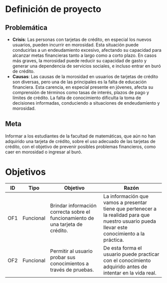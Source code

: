 # Definición de proyecto 


## Problemática 


- **Crisis**: Las personas con tarjetas de crédito, en especial los nuevos usuarios, pueden incurrir en morosidad. Esta situación puede conducirlas a un endeudamiento excesivo, afectando su capacidad para alcanzar metas financieras tanto a largo como a corto plazo. En casos más graves, la morosidad puede reducir su capacidad de gasto y generar una dependencia de servicios sociales, e incluso entrar en buró de crédito. 
- **Causas**: Las causas de la morosidad en usuarios de tarjetas de crédito son diversas, pero una de las principales es la falta de educación financiera. Esta carencia, en especial presente en jóvenes, afecta su comprensión de términos como tasas de interés, plazos de pago y límites de crédito. La falta de conocimiento dificulta la toma de decisiones informadas, conduciendo a situaciones de endeudamiento y morosidad. 


## Meta 
Informar a los estudiantes de la facultad de matemáticas, que aún no han adquirido una tarjeta de crédito, sobre el uso adecuado de las tarjetas de crédito, con el objetivo de prevenir posibles problemas financieros, como caer en morosidad o ingresar al buró. 



# Objetivos 


| ID  | Tipo      | Objetivo                                                                        | Razón                                                                                                                                          |
| --- | --------- | ------------------------------------------------------------------------------- | ---------------------------------------------------------------------------------------------------------------------------------------------- |
| OF1 | Funcional | Brindar información correcta sobre el funcionamiento de una tarjeta de crédito. | La información que vamos a presentar tiene que pertenecer a la realidad para que nuestro usuario pueda llevar este conocimiento a la práctica. |
| OF2 | Funcional | Permitir al usuario probar sus conocimientos a través de pruebas.               | De esta forma el usuario puede practicar con el conocimiento adquirido antes de intentar en la vida real.                                      |



